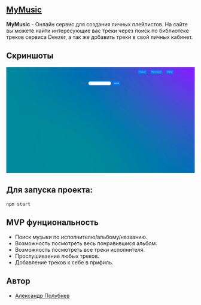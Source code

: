 ## [MyMusic](https://MyMusic.herokuapp.com/)
**MyMusic** - Онлайн сервис для создания личных плейлистов. На сайте вы можете найти интересующие вас треки через поиск по библиотеке треков сервиса Deezer, а так же добавить треки в свой личных кабинет.
## Скриншоты
![Gif](/public/gif)

## Для запуска проекта:
```
npm start
```
## MVP фунциональность
* Поиск музыки по исполнителю/альбому/названию.
* Возможность посмотреть весь понравившися альбом.
* Возможность посмотреть все треки исполнителя.
* Прослушиваение любых треков.
* Добавление треков к себе в прифиль.
## Автор
- [Александр Полубнев](https://github.com/alexpolubnev)
